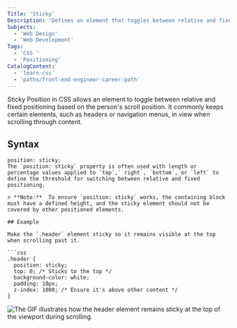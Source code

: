 ```yaml
---
Title: 'Sticky'
Description: 'Defines an element that toggles between relative and fixed positions depending on the scroll position.'
Subjects:
  - 'Web Design'
  - 'Web Development'
Tags:
  - 'CSS '
  - 'Positioning'
CatalogContent:
  - 'learn-css'
  - 'paths/front-end-engineer-career-path'
---
```


Sticky Position in CSS allows an element to toggle between relative and fixed positioning based on the person's scroll position. It commonly keeps certain elements, such as headers or navigation menus, in view when scrolling through content.

## Syntax

```pseudo
position: sticky;
The `position: sticky` property is often used with length or percentage values applied to `top`,` right`, `bottom`, or `left` to define the threshold for switching between relative and fixed positioning.
    
> **Note:**  To ensure `position: sticky` works, the containing block must have a defined height, and the sticky element should not be covered by other positioned elements.

## Example

Make the `.header` element sticky so it remains visible at the top when scrolling past it.

```css
.header {
  position: sticky;
  top: 0; /* Sticks to the top */
  background-color: white;
  padding: 10px;
  z-index: 1000; /* Ensure it's above other content */
}
```

![The GIF illustrates how the header element remains sticky at the top of the viewport during scrolling.](https://raw.githubusercontent.com/Codecademy/docs/main/media/sticky-header-example.gif)
